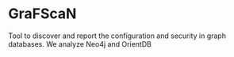 # GraFScaN
Tool to discover and report the configuration and security in graph databases. We analyze Neo4j and OrientDB
